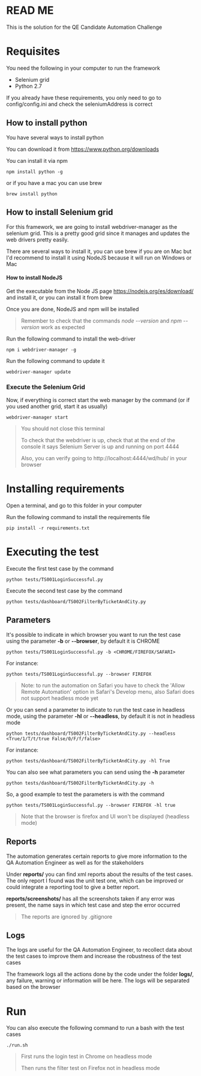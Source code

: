 # READ ME
This is the solution for the QE Candidate Automation Challenge

# Requisites

You need the following in your computer to run the framework
* Selenium grid
* Python 2.7

If you already have these requirements, you only need to go to config/config.ini and check the seleniumAddress is correct

## How to install python
You have several ways to install python

You can download it from https://www.python.org/downloads

You can install it via npm
```
npm install python -g
```

or if you have a mac you can use brew
```
brew install python
```

## How to install Selenium grid
For this framework, we are going to install webdriver-manager as the selenium grid.
This is a pretty good grid since it manages and updates the web drivers pretty easily.

There are several ways to install it, you can use brew if you are on Mac 
but I'd recommend to install it using NodeJS because it will run on Windows or Mac

#### How to install NodeJS
Get the executable from the Node JS page https://nodejs.org/es/download/
and install it, or you can install it from brew

Once you are done, NodeJS and npm will be installed
> Remember to check that the commands *node --version* and *npm --version* work as expected

Run the following command to install the web-driver
```
npm i webdriver-manager -g
```

Run the following command to update it
```
webdriver-manager update
```

### Execute the Selenium Grid
Now, if everything is correct start the web manager by the command (or if you used another grid, start it as usually)
```
webdriver-manager start
```
>You should not close this terminal
>
>To check that the webdriver is up, check that at the end of the console it says
>Selenium Server is up and running on port 4444
>
>Also, you can verify going to http://localhost:4444/wd/hub/ in your browser


# Installing requirements

Open a terminal, and go to this folder in your computer

Run the following command to install the requirements file
```
pip install -r requirements.txt
```

# Executing the test
Execute the first test case by the command
```
python tests/TS001LoginSuccessful.py
```

Execute the second test case by the command
```
python tests/dashboard/TS002FilterByTicketAndCity.py 
```

## Parameters
It's possible to indicate in which browser you want to run the test case 
using the parameter **-b** or **--browser**, by default it is CHROME
```
python tests/TS001LoginSuccessful.py -b <CHROME/FIREFOX/SAFARI>
``` 
For instance:
```
python tests/TS001LoginSuccessful.py --browser FIREFOX
``` 
> Note: to run the automation on Safari you have to check the 'Allow Remote Automation' option in Safari's Develop menu, 
also Safari does not support headless mode yet

Or you can send a parameter to indicate to run the test case in headless mode, using the parameter 
**-hl** or **--headless**, by default it is not in headless mode
```
python tests/dashboard/TS002FilterByTicketAndCity.py --headless <True/1/T/t/true False/0/F/f/false>
``` 
For instance:
```
python tests/dashboard/TS002FilterByTicketAndCity.py -hl True
```

You can also see what parameters you can send using the **-h** parameter
```
python tests/dashboard/TS002FilterByTicketAndCity.py -h
``` 

So, a good example to test the parameters is with the command
```
python tests/TS001LoginSuccessful.py --browser FIREFOX -hl true
```
> Note that the browser is firefox and UI won't be displayed (headless mode)

## Reports
The automation generates certain reports to give more information to the QA Automation Engineer 
as well as for the stakeholders

Under **reports/** you can find xml reports about the results of the test cases. The only report I found was the
unit test one, which can be improved or could integrate a reporting tool to give a better report.

**reports/screenshots/** has all the screenshots taken if any error was present, 
the name says in which test case and step the error occurred
> The reports are ignored by .gitignore

## Logs
The logs are useful for the QA Automation Engineer, to recollect data about the test cases to improve them
and increase the robustness of the test cases

The framework logs all the actions done by the code under the folder **logs/**, any failure, warning or 
information will be here. The logs will be separated based on the browser

# Run
You can also execute the following command to run a bash with the test cases
```
./run.sh
```
> First runs the login test in Chrome on headless mode
>
> Then runs the filter test on Firefox not in headless mode